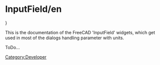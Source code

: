 # InputField/en

 }

This is the documentation of the FreeCAD \'InputField\' widgets, which get used in most of the dialogs handling parameter with units.

ToDo\...



[Category:Developer](Category:Developer.md)

